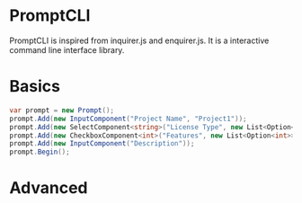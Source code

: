 # PromptCLI

PromptCLI is inspired from inquirer.js and enquirer.js. It is a interactive command line interface library.

# Basics

```csharp
var prompt = new Prompt();
prompt.Add(new InputComponent("Project Name", "Project1"));
prompt.Add(new SelectComponent<string>("License Type", new List<Option<string>>() { ("MIT", "MIT"), ("Apache", "Apache"), ("GNU", "GNU") }));
prompt.Add(new CheckboxComponent<int>("Features", new List<Option<int>>() { ("Linter", 1), ("Router", 2), ("Other", 3) }));
prompt.Add(new InputComponent("Description"));
prompt.Begin();
```

# Advanced